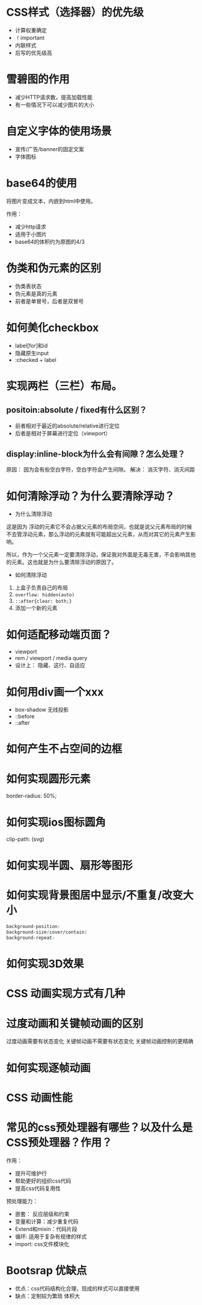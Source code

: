 # CSS样式（选择器）的优先级
 - 计算权重确定
 - ！important
 - 内联样式
 - 后写的优先级高


# 雪碧图的作用
 - 减少HTTP请求数，提高加载性能
 - 有一些情况下可以减少图片的大小


# 自定义字体的使用场景
 - 宣传/广告/banner的固定文案
 - 字体图标


# base64的使用
将图片变成文本，内嵌到html中使用。

作用：
 - 减少http请求
 - 适用于小图片
 - base64的体积约为原图的4/3


# 伪类和伪元素的区别
 - 伪类表状态
 - 伪元素是真的元素
 - 前者是单冒号，后者是双冒号


# 如何美化checkbox
 - label[for]和id
 - 隐藏原生input
 - :checked + label


# 实现两栏（三栏）布局。

## positoin:absolute / fixed有什么区别？
 - 前者相对于最近的absolute/relative进行定位
 - 后者是相对于屏幕进行定位（viewport）
 
## display:inline-block为什么会有间隙？怎么处理？
 
原因： 因为会有些空白字符，空白字符会产生间隙。
解决： 消灭字符、消灭间距



# 如何清除浮动？为什么要清除浮动？

- 为什么清除浮动

这是因为 浮动的元素它不会占据父元素的布局空间，也就是说父元素布局的时候不去管浮动元素，那么浮动的元素就有可能超出父元素，从而对其它的元素产生影响。

所以，作为一个父元素一定要清除浮动，保证我对外面是无毒无害，不会影响其他的元素。这也就是为什么要清除浮动的原因了。

- 如何清除浮动
 1. 上盒子负责自己的布局
 2. `overflow: hidden(auto) `
 3. `::after{clear: both;}`
 4. 添加一个新的元素


# 如何适配移动端页面？
 - viewport
 - rem / viewport / media query
 - 设计上： 隐藏、这行、自适应


# 如何用div画一个xxx
 - box-shadow 无线投影
 - ::before
 - ::after


# 如何产生不占空间的边框


# 如何实现圆形元素
 border-radius: 50%;


# 如何实现ios图标圆角
clip-path: (svg)


# 如何实现半圆、扇形等图形


# 如何实现背景图居中显示/不重复/改变大小
```css
background-position:
background-size(cover/contain)
background-repeat:
```

# 如何实现3D效果

# CSS 动画实现方式有几种

# 过度动画和关键帧动画的区别

过度动画需要有状态变化  关键帧动画不需要有状态变化  关键帧动画控制的更精确

# 如何实现逐帧动画

# CSS 动画性能

# 常见的css预处理器有哪些？以及什么是CSS预处理器？作用？

作用：
 - 提升可维护行
 - 帮助更好的组织css代码
 - 提高css代码复用性

预处理能力：
 - 嵌套： 反应层级和约束
 - 变量和计算：减少重复代码
 - Extend和mixin：代码片段
 - 循环: 适用于复杂有规律的样式
 - import: css文件模块化



# Bootsrap 优缺点
 - 优点：css代码结构化合理，现成的样式可以直接使用
 - 缺点：定制较为繁琐 体积大